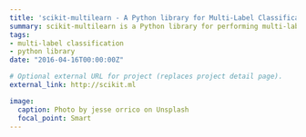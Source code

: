 ```yaml
---
title: 'scikit-multilearn - A Python library for Multi-Label Classification' 
summary: scikit-multilearn is a Python library for performing multi-label classification compatible with the scikit-learn and scipy ecosystems.
tags:
- multi-label classification
- python library
date: "2016-04-16T00:00:00Z"

# Optional external URL for project (replaces project detail page).
external_link: http://scikit.ml

image:
  caption: Photo by jesse orrico on Unsplash
  focal_point: Smart
---
```

